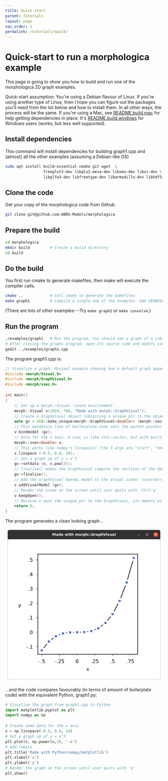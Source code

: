 ```yaml
---
title: Quick start
parent: Tutorials
layout: page
nav_order: 1
permalink: /tutorials/quick/
---
```

# Quick-start to run a morphologica example

This page is going to show you how to build and run one of the morphologica 2D graph examples.

Quick-start assumption: You're using a Debian flavour of Linux. If you're using another type of Linux, then I hope you can figure out the packages you'll need from the list below and how to install them. In all other ways, the process will be the same. If you're using a Mac, see [README.build.mac](https://github.com/ABRG-Models/morphologica/tree/main/README.build.mac.md) for help getting dependencies in place. It's [README.build.windows](https://github.com/ABRG-Models/morphologica/tree/main/README.build.windows.md) for Windows users (works, but less well supported).

## Install dependencies
This command will install dependencies for building graph1.cpp and (almost) all the other examples (assuming a Debian-like OS)

```bash
sudo apt install build-essential cmake git wget  \
                 freeglut3-dev libglu1-mesa-dev libxmu-dev libxi-dev \
                 libglfw3-dev libfreetype-dev libarmadillo-dev libhdf5-dev
```
## Clone the code
Get your copy of the morphologica code from Github.
```bash
git clone git@github.com:ABRG-Models/morphologica
```
## Prepare the build
```bash
cd morphologica
mkdir build         # Create a build directory
cd build
```
## Do the build
You first run cmake to generate makefiles, then make will execute the compiler calls.
```bash
cmake ..            # Call cmake to generate the makefiles
make graph1         # Compile a single one of the examples. Add VERBOSE=1 to see the compiler commands.
```
(There are lots of other examples---Try ```make graph2``` or ```make convolve```.)
## Run the program
```bash
./examples/graph1   # Run the program. You should see a graph of a cubic function.
# After closing the graph1 program, open its source code and modify something (see examples/graph2.cpp for ideas)
gedit ../examples/graph1.cpp
```
The program graph1.cpp is:
```c++
// Visualize a graph. Minimal example showing how a default graph appears
#include <morph/Visual.h>
#include <morph/GraphVisual.h>
#include <morph/vvec.h>

int main()
{
    // Set up a morph::Visual 'scene environment'.
    morph::Visual v(1024, 768, "Made with morph::GraphVisual");
    // Create a GraphVisual object (obtaining a unique_ptr to the object) with a spatial offset within the scene of 0,0,0
    auto gv = std::make_unique<morph::GraphVisual<double>> (morph::vec<float>({0,0,0}));
    // This mandatory line of boilerplate code sets the parent pointer in GraphVisual and binds some functions
    v.bindmodel (gv);
    // Data for the x axis. A vvec is like std::vector, but with built-in maths methods
    morph::vvec<double> x;
    // This works like numpy's linspace() (the 3 args are "start", "end" and "num"):
    x.linspace (-0.5, 0.8, 14);
    // Set a graph up of y = x^3
    gv->setdata (x, x.pow(3));
    // finalize() makes the GraphVisual compute the vertices of the OpenGL model
    gv->finalize();
    // Add the GraphVisual OpenGL model to the Visual scene, transferring ownership of the unique_ptr
    v.addVisualModel (gv);
    // Render the scene on the screen until user quits with 'Ctrl-q'
    v.keepOpen();
    // Because v owns the unique_ptr to the GraphVisual, its memory will be deallocated when v goes out of scope.
    return 0;
}
```
The program generates a clean looking graph...

![Screenshot of graph1.cpp output showing a cubic function](https://github.com/ABRG-Models/morphologica/blob/main/examples/screenshots/graph1.png?raw=true)

...and the code compares favourably (in terms of amount of boilerplate code) with the equivalent Python, graph1.py:
```python
# Visualize the graph from graph1.cpp in Python
import matplotlib.pyplot as plt
import numpy as np

# Create some data for the x axis
x = np.linspace(-0.5, 0.8, 14)
# Set a graph up of y = x^3
plt.plot(x, np.power(x,3), '-o')
# Add labels
plt.title('Made with Python/numpy/matplotlib')
plt.xlabel('x')
plt.ylabel('y')
# Render the graph on the screen until user quits with 'q'
plt.show()
```
